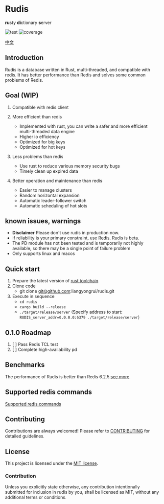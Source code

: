 # Rudis

**ru**sty **di**ctionary **s**erver

![test](https://github.com/liangyongrui/rudis/workflows/Rust/badge.svg) ![coverage](https://codecov.io/gh/liangyongrui/rudis/branch/master/graph/badge.svg)

[中文](./readme-zh.md)

## Introduction

Rudis is a database written in Rust, multi-threaded, and compatible with redis. It has better performance than Redis and solves some common problems of Redis.

## Goal (WIP)

1. Compatible with redis client

1. More efficient than redis

   - Implemented with rust, you can write a safer and more efficient multi-threaded data engine
   - Higher io efficiency
   - Optimized for big keys
   - Optimized for hot keys

1. Less problems than redis

   - Use rust to reduce various memory security bugs
   - Timely clean up expired data

1. Better operation and maintenance than redis

   - Easier to manage clusters
   - Random horizontal expansion
   - Automatic leader-follower switch
   - Automatic scheduling of hot slots

## known issues, warnings

- **Disclaimer** Please don't use rudis in production now.
- If reliability is your primary constraint, use [Redis](redis.io). Rudis is beta.
- The PD module has not been tested and is temporarily not highly available, so there may be a single point of failure problem
- Only supports linux and macos

## Quick start

1. Prepare the latest version of [rust toolchain](https://rustup.rs/)
1. Clone code
   - git clone git@github.com:liangyongrui/rudis.git
1. Execute in sequence
   - `cd rudis`
   - `cargo build --release`
   - `./target/release/server` (Specify address to start: `RUDIS_server_addr=0.0.0.0:6379 ./target/release/server`)

## 0.1.0 Roadmap

1. [ ] Pass Redis TCL test
1. [ ] Complete high-availability pd

## Benchmarks

The performance of Rudis is better than Redis 6.2.5.[see more](./docs/benchmark.md)

## Supported redis commands

[Supported redis commands](./docs/supported_redis_cmds.md)

## Contributing

Contributions are always welcomed! Please refer to [CONTRIBUTING](./CONTRIBUTING.md) for detailed guidelines.

## License

This project is licensed under the [MIT license](./LICENSE).

### Contribution

Unless you explicitly state otherwise, any contribution intentionally submitted for inclusion in rudis by you, shall be licensed as MIT, without any additional terms or conditions.
